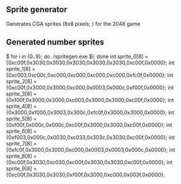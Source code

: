 ## Sprite generator

Generates CGA sprites (8x8 pixels; ) for the 2048 game

## Generated number sprites

$ for i in {0..9}; do ./spritegen.exe $i; done
int sprite_0[8] = {0xc00f,0x3030,0x3030,0x3030,0x3030,0x3030,0xc00f,0x0000};
int sprite_1[8] = {0xc003,0xc00c,0xc000,0xc000,0xc000,0xc000,0xfc0f,0x0000};
int sprite_2[8] = {0xc00f,0x3000,0x3000,0xc000,0x0003,0x000c,0xf00f,0x0000};
int sprite_3[8] = {0xf00f,0x3000,0x3000,0xc003,0x3000,0x3000,0xc00f,0x0000};
int sprite_4[8] = {0x3000,0xf000,0x3003,0x300c,0xfc0f,0x3000,0x3000,0x0000};
int sprite_5[8] = {0xf00f,0x000c,0x000c,0xc00f,0x3000,0x3000,0xc00f,0x0000};
int sprite_6[8] = {0xf003,0x000c,0x0030,0xc033,0x303c,0x3030,0xc00f,0x0000};
int sprite_7[8] = {0xfc0f,0x3000,0x3000,0xc000,0x0003,0x0003,0x000c,0x0000};
int sprite_8[8] = {0xc00f,0x3030,0xc030,0xc00f,0x3030,0x3030,0xc00f,0x0000};
int sprite_9[8] = {0xc00f,0x3030,0x3030,0xf00f,0x3000,0xc000,0x003f,0x0000};